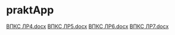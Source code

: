 # praktApp
[ВПКС ЛР4.docx](https://github.com/disaif/praktApp/files/10716526/4.docx)
[ВПКС ЛР5.docx](https://github.com/disaif/praktApp/files/10716562/5.1.1.docx)
[ВПКС ЛР6.docx](https://github.com/disaif/praktApp/files/10716564/6.docx)
[ВПКС ЛР7.docx](https://github.com/disaif/praktApp/files/10716565/7.docx)
